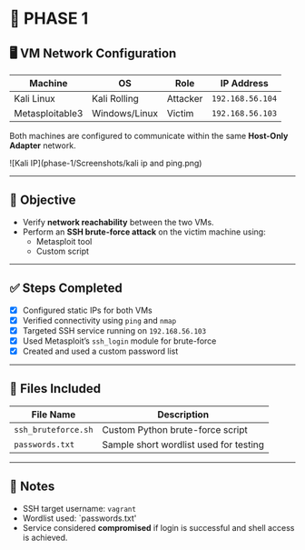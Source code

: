 # 🔐 PHASE 1

## 🖥️ VM Network Configuration

| Machine        | OS             | Role        | IP Address        |
|----------------|----------------|-------------|-------------------|
| Kali Linux     | Kali Rolling   | Attacker    | `192.168.56.104`  |
| Metasploitable3| Windows/Linux  | Victim      | `192.168.56.103`  |

Both machines are configured to communicate within the same **Host-Only Adapter** network.

![Kali IP](phase-1/Screenshots/kali ip and ping.png)

---

## 📡 Objective

- Verify **network reachability** between the two VMs.
- Perform an **SSH brute-force attack** on the victim machine using:
  - Metasploit tool
  - Custom script
---

## ✅ Steps Completed

- [x] Configured static IPs for both VMs
- [x] Verified connectivity using `ping` and `nmap`
- [x] Targeted SSH service running on `192.168.56.103`
- [x] Used Metasploit’s `ssh_login` module for brute-force
- [x] Created and used a custom password list

---

## 📂 Files Included

| File Name            | Description                                     |
|----------------------|-------------------------------------------------|
| `ssh_bruteforce.sh`  | Custom Python brute-force script                |
| `passwords.txt`         | Sample short wordlist used for testing          |


---

## 📎 Notes

- SSH target username: `vagrant`
- Wordlist used: `passwords.txt'
- Service considered **compromised** if login is successful and shell access is achieved.
